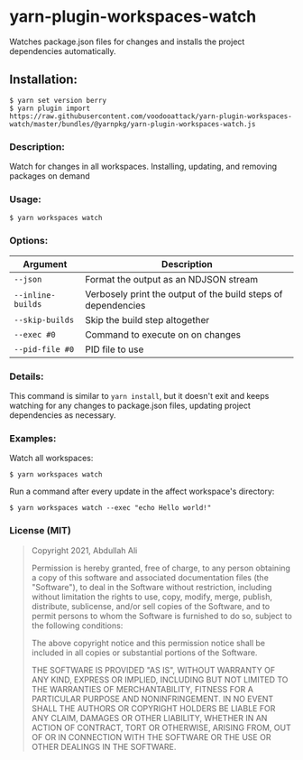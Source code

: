 # yarn-plugin-workspaces-watch
Watches package.json files for changes and installs the project dependencies automatically.  

## Installation:
```
$ yarn set version berry
$ yarn plugin import https://raw.githubusercontent.com/voodooattack/yarn-plugin-workspaces-watch/master/bundles/@yarnpkg/yarn-plugin-workspaces-watch.js
```

### Description:
Watch for changes in all workspaces. Installing, updating, and removing packages on demand

### Usage:

`$ yarn workspaces watch`

### Options:

|Argument|Description|
|-----|-----|
| `--json` |            Format the output as an NDJSON stream |
| `--inline-builds`  |  Verbosely print the output of the build steps of dependencies |
| `--skip-builds`   |    Skip the build step altogether |
| `--exec #0`  |         Command to execute on on changes |
| `--pid-file #0`  |    PID file to use |

### Details:

This command is similar to `yarn install`, but it doesn't exit and keeps
watching for any changes to package.json files, updating project dependencies as
necessary.

### Examples:

Watch all workspaces:

`$ yarn workspaces watch`

Run a command after every update in the affect workspace's directory:

`$ yarn workspaces watch --exec "echo Hello world!"`

### License (MIT)

>Copyright 2021, Abdullah Ali
>
>Permission is hereby granted, free of charge, to any person obtaining a copy of this software and associated documentation files (the "Software"), to deal in the Software without restriction, including without limitation the rights to use, copy, modify, merge, publish, distribute, sublicense, and/or sell copies of the Software, and to permit persons to whom the Software is furnished to do so, subject to the following conditions:
>
>The above copyright notice and this permission notice shall be included in all copies or substantial portions of the Software.
>
>THE SOFTWARE IS PROVIDED "AS IS", WITHOUT WARRANTY OF ANY KIND, EXPRESS OR IMPLIED, INCLUDING BUT NOT LIMITED TO THE WARRANTIES OF MERCHANTABILITY, FITNESS FOR A PARTICULAR PURPOSE AND NONINFRINGEMENT. IN NO EVENT SHALL THE AUTHORS OR COPYRIGHT HOLDERS BE LIABLE FOR ANY CLAIM, DAMAGES OR OTHER LIABILITY, WHETHER IN AN ACTION OF CONTRACT, TORT OR OTHERWISE, ARISING FROM, OUT OF OR IN CONNECTION WITH THE SOFTWARE OR THE USE OR OTHER DEALINGS IN THE SOFTWARE.
